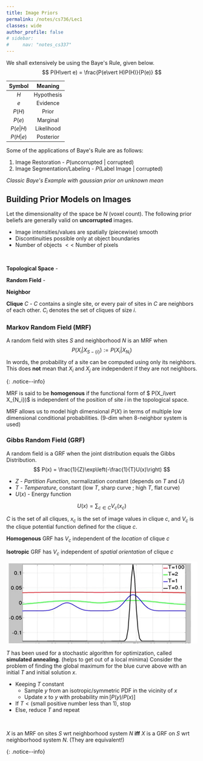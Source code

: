 ```yaml
---
title: Image Priors
permalink: /notes/cs736/Lec1
classes: wide
author_profile: false
# sidebar:
#     nav: "notes_cs337"
---
```

<script type="text/javascript" src="https://code.jquery.com/jquery-1.7.1.min.js"></script>

<script type="text/x-mathjax-config">
  MathJax.Hub.Config({
    tex2jax: {
      inlineMath: [ ['$','$'], ["\\(","\\)"] ],
      processEscapes: true
    }
  });
</script>
<script type="text/javascript" async src="https://cdnjs.cloudflare.com/ajax/libs/mathjax/2.7.5/latest.js?config=TeX-MML-AM_CHTML" async></script>

<!-- Notes Begin from here -->

We shall extensively be using the Baye's Rule, given below.
$$
P(H\vert e) = \frac{P(e\vert H)P(H)}{P(e)}
$$

|    Symbol     |  Meaning   |
| :-----------: | :--------: |
|      $H$      | Hypothesis |
|      $e$      |  Evidence  |
|    $P(H)$     |   Prior    |
|    $P(e)$     |  Marginal  |
| $P(e\vert H)$ | Likelihood |
| $P(H\vert e)$ | Posterior  |

Some of the applications of Baye's Rule are as follows:

1. Image Restoration - $P(\text{uncorrupted }\vert\text{ corrupted})$
2. Image Segmentation/Labeling - $P(\text{Label Image }\vert\text{ corrupted})$



*Classic Baye's Example with gaussian prior on unknown mean*



## Building Prior Models on Images

Let the dimensionality of the space be $N$ (voxel count). The following prior beliefs are generally valid on **uncorrupted** images.

- Image intensities/values are spatially (piecewise) smooth
- Discontinuities possible only at object boundaries 
- Number of objects $<<$ Number of pixels

&nbsp;

**Topological Space** - 

**Random Field** - 

**Neighbor**

**Clique** $C$ - $C$ contains a single site, or every pair of sites in $C$ are neighbors of each other. $C_i$ denotes the set of cliques of size $i$.



### Markov Random Field (MRF)

A random field with sites $S$ and neighborhood $N$ is an MRF when
$$
P(X_i\vert X_{S-\{i\}}) := P(X_i\vert X_{N_i})
$$
In words, the probability of a site can be computed using only its neighbors. This does **not** mean that $X_i$ and $X_j$ are independent if they are not neighbors.

{: .notice--info}

MRF is said to be **homogenous** if the functional form of $ P(X_i\vert X_{N_i})$ is independent of the position of site $i$ in the topological space. 

MRF allows us to model high dimensional $P(X)$ in terms of multiple low dimensional conditional probabilities. (9-dim when 8-neighbor system is used)

### Gibbs Random Field (GRF)

A random field is a GRF when the joint distribution equals the Gibbs Distribution.
$$
P(x) = \frac{1}{Z}\exp\left(-\frac{1}{T}U(x)\right)
$$

- $Z$ - *Partition Function*, normalization constant (depends on $T$ and $U$)
- $T$ - *Temperature*, constant (low $T$, sharp curve ; high $T$, flat curve) 
- $U(x)$ - Energy function

$$
U(x) = \sum_{c\in C}V_c(x_c)
$$

$C$ is the set of all cliques, $x_c$ is the set of image values in clique $c$, and $V_c$ is the clique potential function defined for the clique $c$.

**Homogenous** GRF has $V_c$ independent of the *location* of clique $c$

**Isotropic** GRF has $V_c$ independent of *spatial orientation* of clique $c$

![image-20220109162028217](../../../assets/images/typora/image-20220109162028217.png)

$T$ has been used for a stochastic algorithm for optimization, called **simulated annealing**. (helps to get out of a local minima) Consider the problem of finding the global maximum for the blue curve above with an initial $T$ and initial solution $x$.

- Keeping $T$ constant
  - Sample $y$ from an isotropic/symmetric PDF in the vicinity of $x$
  - Update $x$ to $y$ with probability $\min \left[ P(y)/P(x)\right]$ 
- If $T<\text{(small positive number less than 1)}$, stop
- Else, reduce $T$ and repeat

&nbsp;

$X$ is an MRF on sites $S$ wrt neighborhood system $N$ **iff** $X$ is a GRF on $S$ wrt neighborhood system $N$. (They are equivalent!)

{: .notice--info}
